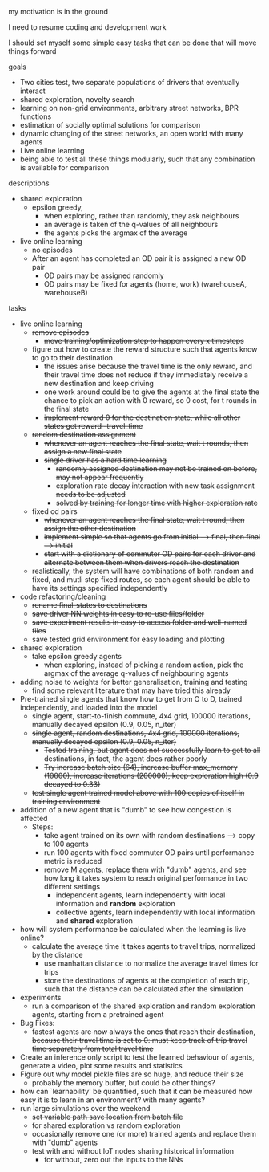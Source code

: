 my motivation is in the ground

I need to resume coding and development work

I should set myself some simple easy tasks that can be done that will move things forward



goals

- Two cities test, two separate populations of drivers that eventually interact
- shared exploration, novelty search
- learning on non-grid environments, arbitrary street networks, BPR functions
- estimation of socially optimal solutions for comparison
- dynamic changing of the street networks, an open world with many agents 
- Live online learning
- being able to test all these things modularly, such that any combination is available for comparison



descriptions

- shared exploration
  - epsilon greedy, 
    - when exploring, rather than randomly, they ask neighbours
    - an average is taken of the q-values of all neighbours
    - the agents picks the argmax of the average
- live online learning
  - no episodes
  - After an agent has completed an OD pair it is assigned a new OD pair
    - OD pairs may be assigned randomly
    - OD pairs may be fixed for agents (home, work) (warehouseA, warehouseB)



tasks

- live online learning
  - ~~remove episodes~~
    - ~~move training/optimization step to happen every x timesteps~~
  - figure out how to create the reward structure such that agents know to go to their destination
    - the issues arise because the travel time is the only reward, and their travel time does not reduce if they immediately receive a new destination and keep driving
    - one work around could be to give the agents at the final state the chance to pick an action with 0 reward, so 0 cost, for t rounds in the final state
    - ~~implement reward 0 for the destination state, while all other states get reward -travel_time~~
  - ~~random destination assignment~~
    - ~~whenever an agent reaches the final state, wait t rounds, then assign a new final state~~
    - ~~single driver has a hard time learning~~
      - ~~randomly assigned destination may not be trained on before, may not appear frequently~~
      - ~~exploration rate decay interaction with new task assignment needs to be adjusted~~
      - ~~solved by training for longer time with higher exploration rate~~
  - fixed od pairs
    - ~~whenever an agent reaches the final state, wait t round, then assign the other destination~~
    - ~~implement simple so that agents go from initial --> final, then final --> initial~~
    - ~~start with a dictionary of commuter OD pairs for each driver and alternate between them when drivers reach the destination~~
  - realistically, the system will have combinations of both random and fixed, and mutli step fixed routes, so each agent should be able to have its settings specified independently
- code refactoring/cleaning
  - ~~rename final_states to destinations~~
  - ~~save driver NN weights in easy to re-use files/folder~~
  - ~~save experiment results in easy to access folder and well-named files~~
  - save tested grid environment for easy loading and plotting
- shared exploration
  - take epsilon greedy agents
    - when exploring, instead of picking a random action, pick the argmax of the average q-values of neighbouring agents
- adding noise to weights for better generalisation, training and testing
  - find some relevant literature that may have tried this already
- Pre-trained single agents that know how to get from O to D, trained independently, and loaded into the model
  - single agent, start-to-finish commute, 4x4 grid, 100000 iterations, manually decayed epsilon (0.9, 0.05, n_iter)
  - ~~single agent, random destinations, 4x4 grid, 100000 iterations, manually decayed epsilon (0.9, 0.05, n_iter)~~
    - ~~Tested training, but agent does not successfully learn to get to all destinations, in fact, the agent does rather poorly~~
    - ~~Try increase batch size (64), increase buffer max_memory (10000), increase iterations (200000), keep exploration high (0.9 decayed to 0.33)~~
  - ~~test single agent trained model above with 100 copies of itself in training environment~~
- addition of a new agent that is "dumb" to see how congestion is affected
  - Steps:
    - take agent trained on its own with random destinations --> copy to 100 agents
    - run 100 agents with fixed commuter OD pairs until performance metric is reduced
    - remove M agents, replace them with "dumb" agents, and see how long it takes system to reach original performance in two different settings
      - independent agents, learn independently with local information and **random** exploration
      - collective agents, learn independently with local information and **shared** exploration
- how will system performance be calculated when the learning is live online?
  - calculate the average time it takes agents to travel trips, normalized by the distance
    - use manhattan distance to normalize the average travel times for trips
    - store the destinations of agents at the completion of each trip, such that the distance can be calculated after the simulation
- experiments
  - run a comparison of the shared exploration and random exploration agents, starting from a pretrained agent
- Bug Fixes:
  - ~~fastest agents are now always the ones that reach their destination, because their travel time is set to 0: must keep track of trip travel time separately from total travel time~~
- Create an inference only script to test the learned behaviour of agents, generate a video, plot some results and statistics
- Figure out why model pickle files are so huge, and reduce their size
  - probably the memory buffer, but could be other things?
- how can `learnability' be quantified, such that it can be measured how easy it is to learn in an environment? with many agents?
- run large simulations over the weekend
  - ~~set variable path save location from batch file~~
  - for shared exploration vs random exploration
  - occasionally remove one (or more) trained agents and replace them with "dumb" agents
  - test with and without IoT nodes sharing historical information
    - for without, zero out the inputs to the NNs 